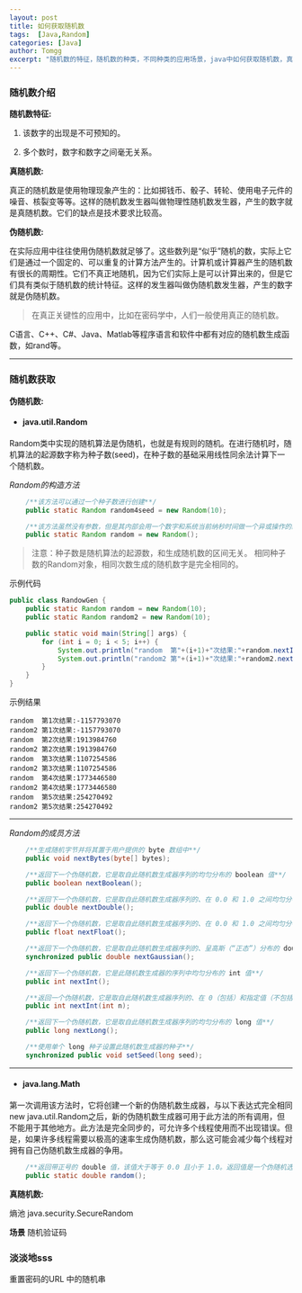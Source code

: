 ```yaml
---
layout: post
title: 如何获取随机数
tags:  [Java,Random]
categories: [Java]
author: Tomgg
excerpt: "随机数的特征，随机数的种类，不同种类的应用场景，java中如何获取随机数，真正随机数如何获取？"
---
```



### 随机数介绍

**随机数特征:**

1. 该数字的出现是不可预知的。

2. 多个数时，数字和数字之间毫无关系。

**真随机数:**

真正的随机数是使用物理现象产生的：比如掷钱币、骰子、转轮、使用电子元件的噪音、核裂变等等。这样的随机数发生器叫做物理性随机数发生器，产生的数字就是真随机数。它们的缺点是技术要求比较高。

**伪随机数:**

在实际应用中往往使用伪随机数就足够了。这些数列是“似乎”随机的数，实际上它们是通过一个固定的、可以重复的计算方法产生的。计算机或计算器产生的随机数有很长的周期性。它们不真正地随机，因为它们实际上是可以计算出来的，但是它们具有类似于随机数的统计特征。这样的发生器叫做伪随机数发生器，产生的数字就是伪随机数。

>在真正关键性的应用中，比如在密码学中，人们一般使用真正的随机数。

C语言、C++、C#、Java、Matlab等程序语言和软件中都有对应的随机数生成函数，如rand等。

***

### 随机数获取

**伪随机数:**

+ #### java.util.Random


Random类中实现的随机算法是伪随机，也就是有规则的随机。在进行随机时，随机算法的起源数字称为种子数(seed)，在种子数的基础采用线性同余法计算下一个随机数。


_Random的构造方法_

``` java
	/**该方法可以通过一个种子数进行创建**/
	public static Random random4seed = new Random(10);
```

``` java
	/**该方法虽然没有参数，但是其内部会用一个数字和系统当前纳秒时间做一个异或操作的结果作为种子数，再调用有参的构造方法。由于系统时间是一直在变化的，所以基本上得到随机数都是不重复**/
	public static Random random = new Random();
```

>注意：种子数是随机算法的起源数，和生成随机数的区间无关。
>相同种子数的Random对象，相同次数生成的随机数字是完全相同的。

示例代码

``` java
public class RandowGen {
	public static Random random = new Random(10);
	public static Random random2 = new Random(10);

	public static void main(String[] args) {
		for (int i = 0; i < 5; i++) {
			System.out.println("random  第"+(i+1)+"次结果:"+random.nextInt());
			System.out.println("random2 第"+(i+1)+"次结果:"+random2.nextInt());
		}
	}
}
```

示例结果

```
random  第1次结果:-1157793070
random2 第1次结果:-1157793070
random  第2次结果:1913984760
random2 第2次结果:1913984760
random  第3次结果:1107254586
random2 第3次结果:1107254586
random  第4次结果:1773446580
random2 第4次结果:1773446580
random  第5次结果:254270492
random2 第5次结果:254270492
```

***

_Random的成员方法_


``` java
	/**生成随机字节并将其置于用户提供的 byte 数组中**/
	public void nextBytes(byte[] bytes);
```

``` java
	/**返回下一个伪随机数，它是取自此随机数生成器序列的均匀分布的 boolean 值**/
	public boolean nextBoolean();
```

``` java
	/**返回下一个伪随机数，它是取自此随机数生成器序列的、在 0.0 和 1.0 之间均匀分布的 double 值**/
	public double nextDouble();
```

``` java
	/**返回下一个伪随机数，它是取自此随机数生成器序列的、在 0.0 和 1.0 之间均匀分布的 float 值**/
	public float nextFloat();
```

``` java
	/**返回下一个伪随机数，它是取自此随机数生成器序列的、呈高斯（“正态”）分布的 double 值，其平均值是 0.0，标准差是 1.0**/
	synchronized public double nextGaussian();
```

``` java
	/**返回下一个伪随机数，它是此随机数生成器的序列中均匀分布的 int 值**/
	public int nextInt();
```

``` java
	/**返回一个伪随机数，它是取自此随机数生成器序列的、在 0（包括）和指定值（不包括）之间均匀分布的 int 值**/
	public int nextInt(int n);
```

``` java
	/**返回下一个伪随机数，它是取自此随机数生成器序列的均匀分布的 long 值**/
	public long nextLong();
```

``` java
	/**使用单个 long 种子设置此随机数生成器的种子**/
	synchronized public void setSeed(long seed);
```

***

+ #### java.lang.Math

第一次调用该方法时，它将创建一个新的伪随机数生成器，与以下表达式完全相同new java.util.Random之后，新的伪随机数生成器可用于此方法的所有调用，但不能用于其他地方。此方法是完全同步的，可允许多个线程使用而不出现错误。但是，如果许多线程需要以极高的速率生成伪随机数，那么这可能会减少每个线程对拥有自己伪随机数生成器的争用。

``` java
	/**返回带正号的 double 值，该值大于等于 0.0 且小于 1.0。返回值是一个伪随机选择的数，在该范围内（近似）均匀分布**/
	public static double random();
```


**真随机数:**


熵池
java.security.SecureRandom


**场景**
随机验证码

### 淡淡地sss

重置密码的URL 中的随机串
